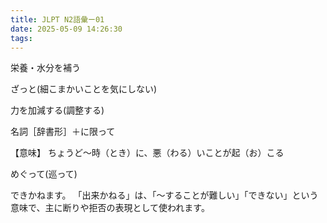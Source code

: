 ```yaml
---
title: JLPT N2語彙ー01
date: 2025-05-09 14:26:30
tags:
---
```


<!-- more --> 

栄養・水分を補う

ざっと(細こまかいことを気にしない)

力を加減する(調整する)

名詞［辞書形］＋に限って 

【意味】
ちょうど〜時（とき）に、悪（わる）いことが起（お）こる

めぐって(巡って)

できかねます。
「出来かねる」は、「〜することが難しい」「できない」という意味で、主に断りや拒否の表現として使われます。